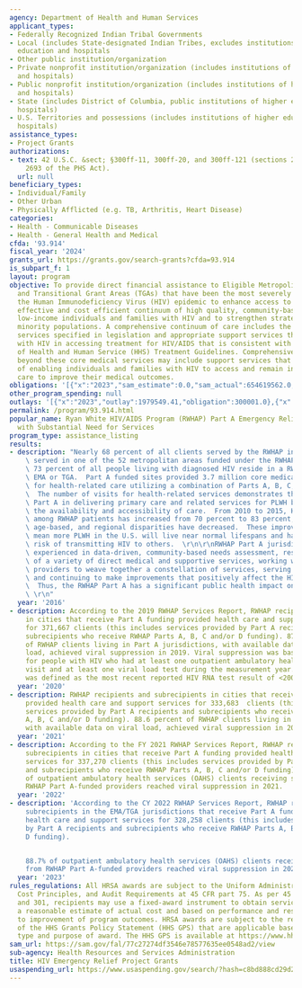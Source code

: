 ```yaml
---
agency: Department of Health and Human Services
applicant_types:
- Federally Recognized Indian Tribal Governments
- Local (includes State-designated Indian Tribes, excludes institutions of higher
  education and hospitals
- Other public institution/organization
- Private nonprofit institution/organization (includes institutions of higher education
  and hospitals)
- Public nonprofit institution/organization (includes institutions of higher education
  and hospitals)
- State (includes District of Columbia, public institutions of higher education and
  hospitals)
- U.S. Territories and possessions (includes institutions of higher education and
  hospitals)
assistance_types:
- Project Grants
authorizations:
- text: 42 U.S.C. &sect; §300ff-11, 300ff-20, and 300ff-121 (sections 2601–2610 and
    2693 of the PHS Act).
  url: null
beneficiary_types:
- Individual/Family
- Other Urban
- Physically Afflicted (e.g. TB, Arthritis, Heart Disease)
categories:
- Health - Communicable Diseases
- Health - General Health and Medical
cfda: '93.914'
fiscal_year: '2024'
grants_url: https://grants.gov/search-grants?cfda=93.914
is_subpart_f: 1
layout: program
objective: To provide direct financial assistance to Eligible Metropolitan Areas (EMAs)
  and Transitional Grant Areas (TGAs) that have been the most severely affected by
  the Human Immunodeficiency Virus (HIV) epidemic to enhance access to a comprehensive,
  effective and cost efficient continuum of high quality, community-based care for
  low-income individuals and families with HIV and to strengthen strategies to reach
  minority populations. A comprehensive continuum of care includes the 13 core medical
  services specified in legislation and appropriate support services that assist people
  with HIV in accessing treatment for HIV/AIDS that is consistent with the Department
  of Health and Human Service (HHS) Treatment Guidelines. Comprehensive HIV/AIDS care
  beyond these core medical services may include support services that meet the criteria
  of enabling individuals and families with HIV to access and remain in primary medical
  care to improve their medical outcomes.
obligations: '[{"x":"2023","sam_estimate":0.0,"sam_actual":654619562.0,"usa_spending_actual":639447904.06},{"x":"2024","sam_estimate":0.0,"sam_actual":653677888.0,"usa_spending_actual":750416597.07},{"x":"2025","sam_estimate":0.0,"sam_actual":653677888.0,"usa_spending_actual":0.0}]'
other_program_spending: null
outlays: '[{"x":"2023","outlay":1979549.41,"obligation":300001.0},{"x":"2024","outlay":1243916688.84,"obligation":-29848179.21},{"x":"2025","outlay":0.0,"obligation":0.0}]'
permalink: /program/93.914.html
popular_name: Ryan White HIV/AIDS Program (RWHAP) Part A Emergency Relief for Areas
  with Substantial Need for Services
program_type: assistance_listing
results:
- description: "Nearly 68 percent of all clients served by the RWHAP in 2014 were\
    \ served in one of the 52 metropolitan areas funded under the RWHAP Part A.  Approximately\
    \ 73 percent of all people living with diagnosed HIV reside in a RWHAP Part A\
    \ EMA or TGA.  Part A funded sites provided 3.7 million core medical service visits\
    \ for health-related care utilizing a combination of Parts A, B, C, and D funding.\
    \  The number of visits for health-related services demonstrates the scope of\
    \ Part A in delivering primary care and related services for PLWH by increasing\
    \ the availability and accessibility of care.  From 2010 to 2015, HIV viral suppression\
    \ among RWHAP patients has increased from 70 percent to 83 percent, and racial/ethnic,\
    \ age-based, and regional disparities have decreased.  These improved outcomes\
    \ mean more PLWH in the U.S. will live near normal lifespans and have a reduced\
    \ risk of transmitting HIV to others.  \r\n\r\nRWHAP Part A jurisdictions are\
    \ experienced in data-driven, community-based needs assessment, responsive procurement\
    \ of a variety of direct medical and supportive services, working with a set of\
    \ providers to weave together a constellation of services, serving diverse populations\
    \ and continuing to make improvements that positively affect the HIV care continuum.\
    \  Thus, the RWHAP Part A has a significant public health impact on HIV incidence.\
    \ \r\n"
  year: '2016'
- description: According to the 2019 RWHAP Services Report, RWHAP recipients and subrecipients
    in cities that receive Part A funding provided health care and support services
    for 371,667 clients (this includes services provided by Part A recipients and
    subrecipients who receive RWHAP Parts A, B, C and/or D funding). 87.3 percent
    of RWHAP clients living in Part A jurisdictions, with available data on viral
    load, achieved viral suppression in 2019. Viral suppression was based on data
    for people with HIV who had at least one outpatient ambulatory health service
    visit and at least one viral load test during the measurement year. Viral suppression
    was defined as the most recent reported HIV RNA test result of <200 copies/mL.
  year: '2020'
- description: RWHAP recipients and subrecipients in cities that receive Part A funding
    provided health care and support services for 333,683  clients (this includes
    services provided by Part A recipients and subrecipients who receive RWHAP Parts
    A, B, C and/or D funding). 88.6 percent of RWHAP clients living in Part A jurisdictions,
    with available data on viral load, achieved viral suppression in 2020
  year: '2021'
- description: According to the FY 2021 RWHAP Services Report, RWHAP recipients and
    subrecipients in cities that receive Part A funding provided health care and support
    services for 337,270 clients (this includes services provided by Part A recipients
    and subrecipients who receive RWHAP Parts A, B, C and/or D funding). Nearly 90%
    of outpatient ambulatory health services (OAHS) clients receiving services from
    RWHAP Part A-funded providers reached viral suppression in 2021.
  year: '2022'
- description: 'According to the CY 2022 RWHAP Services Report, RWHAP recipients and
    subrecipients in the EMA/TGA jurisdictions that receive Part A funding provided
    health care and support services for 328,258 clients (this includes services provided
    by Part A recipients and subrecipients who receive RWHAP Parts A, B, C and/or
    D funding).


    88.7% of outpatient ambulatory health services (OAHS) clients receiving services
    from RWHAP Part A-funded providers reached viral suppression in 2022.'
  year: '2023'
rules_regulations: All HRSA awards are subject to the Uniform Administrative Requirements,
  Cost Principles, and Audit Requirements at 45 CFR part 75. As per 45 CFR part 75.201
  and 301, recipients may use a fixed-award instrument to obtain services based on
  a reasonable estimate of actual cost and based on performance and results related
  to improvement of program outcomes. HRSA awards are subject to the requirements
  of the HHS Grants Policy Statement (HHS GPS) that are applicable based on recipient
  type and purpose of award. The HHS GPS is available at https://www.hhs.gov/sites/default/files/hhs-grants-policy-statement-october-2024.pdf
sam_url: https://sam.gov/fal/77c27274df3546e78577635ee0548ad2/view
sub-agency: Health Resources and Services Administration
title: HIV Emergency Relief Project Grants
usaspending_url: https://www.usaspending.gov/search/?hash=c8bd888cd29d2f2e1cd682b0313498ea
---
```

